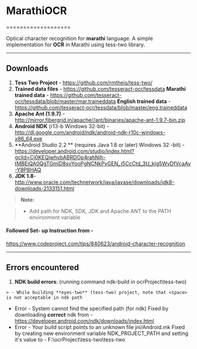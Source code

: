 # MarathiOCR
===================


Optical character recognition for **marathi** language.
A simple implementation for **OCR** in Marathi using tess-two library.

----------


Downloads
-------------
1.  **Tess Two Project** - https://github.com/rmtheis/tess-two/
2.  **Trained data files** - https://github.com/tesseract-ocr/tessdata
**Marathi trained data** - https://github.com/tesseract-ocr/tessdata/blob/master/mar.traineddata
**English trained data** - https://github.com/tesseract-ocr/tessdata/blob/master/eng.traineddata
3.  **Apache Ant (1.9.7)** - http://mirror.fibergrid.in/apache//ant/binaries/apache-ant-1.9.7-bin.zip 
4.  **Android NDK** (r13-b Windows 32-bit) - http://dl.google.com/android/ndk/android-ndk-r10c-windows-x86_64.exe
5. **Android Studio 2.2 ** (requires Java 1.8 or later) Windows 32 -bit) - https://developer.android.com/studio/index.html?gclid=Cj0KEQjwhvbABRDOp4rahNjh-tMBEiQA0QgTGmlD8svYooPgNCNkPyGEN_j5CcCtd_3U_klg5WvDfVcaAv-Y8P8HAQ 
6. **JDK 1.8**- http://www.oracle.com/technetwork/java/javase/downloads/jdk8-downloads-2133151.html



> **Note:**

> - Add path for NDK, SDK, JDK and Apache ANT to the PATH environment variable 

#### <i class="icon-link"></i> Followed Set- up Instruction from -
 https://www.codeproject.com/tips/840623/android-character-recognition


----------
Errors encountered
-------------------

 1.   **NDK build errors**: (running command ndk-build in ocrProject\tess-two\)



	> - While building **eyes-two** (tess-two) project, note that <space>  is not acceptable in ndk path
 - Error  - System cannot find the specified path (for ndk)
   Fixed by downloading **correct** ndk from - https://developer.android.com/ndk/downloads/index.html 
- Error - Your build script points to an unknown file jni/Android.mk
  Fixed by creating new environment variable NDK_PROJECT_PATH and setting it's value to - F:\ocrProject\tess-two\tess-two
